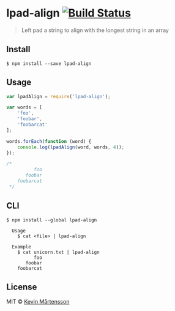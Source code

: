 # lpad-align [![Build Status](http://img.shields.io/travis/kevva/lpad-align.svg?style=flat)](https://travis-ci.org/kevva/lpad-align)

> Left pad a string to align with the longest string in an array


## Install

```
$ npm install --save lpad-align
```


## Usage

```js
var lpadAlign = require('lpad-align');

var words = [
	'foo',
	'foobar',
	'foobarcat'
];

words.forEach(function (word) {
	console.log(lpadAlign(word, words, 4));
});

/*
		  foo
	   foobar
	foobarcat
 */
```


## CLI

```
$ npm install --global lpad-align
```

```
  Usage
    $ cat <file> | lpad-align

  Example
    $ cat unicorn.txt | lpad-align
          foo
       foobar
    foobarcat
```


## License

MIT © [Kevin Mårtensson](https://github.com/kevva)
